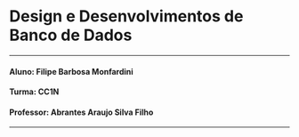 # Design e Desenvolvimentos de Banco de Dados
---
#### Aluno: Filipe Barbosa Monfardini
#### Turma: CC1N
#### Professor: Abrantes Araujo Silva Filho

---
